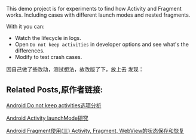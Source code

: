 

This demo project is for experiments to find how Activity and Fragment works.
Including cases with different launch modes and nested fragments.

With it you can:
- Watch the lifecycle in logs.
- Open `Do not keep activities` in developer options and see what's the differences.
- Modify to test crash cases.

因自己做了些改动，测试想法，故改版了下，放上去
发现：
  

## Related Posts,原作者链接:
[Android Do not keep activities选项分析](http://www.cnblogs.com/mengdd/p/4528417.html)

[Android Activity launchMode研究](http://www.cnblogs.com/mengdd/p/4531064.html)

[Android Fragment使用(三) Activity, Fragment, WebView的状态保存和恢复](http://www.cnblogs.com/mengdd/p/5582244.html)


